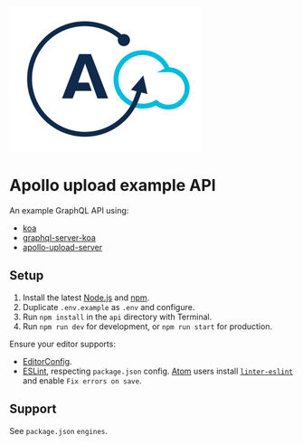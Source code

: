 ![Apollo upload logo](../apollo-upload-logo.svg)

# Apollo upload example API

An example GraphQL API using:

* [koa](https://npm.im/koa)
* [graphql-server-koa](https://npm.im/graphql-server-koa)
* [apollo-upload-server](https://npm.im/apollo-upload-server)

## Setup

1. Install the latest [Node.js](https://nodejs.org) and [npm](https://npmjs.com).
2. Duplicate `.env.example` as `.env` and configure.
3. Run `npm install` in the `api` directory with Terminal.
4. Run `npm run dev` for development, or `npm run start` for production.

Ensure your editor supports:

* [EditorConfig](http://editorconfig.org).
* [ESLint](http://eslint.org), respecting `package.json` config. [Atom](https://atom.io) users install [`linter-eslint`](https://atom.io/packages/linter-eslint) and enable `Fix errors on save`.

## Support

See `package.json` `engines`.
